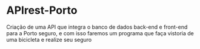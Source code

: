# APIrest-Porto
Criação de uma API que integra o banco de dados back-end e front-end para a Porto seguro, e com isso faremos um programa que faça vistoria de uma bicicleta e realize seu seguro
